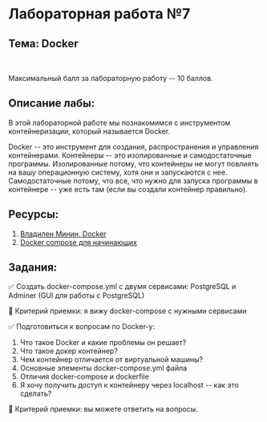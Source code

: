 # Лабораторная работа №7

## Тема: Docker

<br/>

Максимальный балл за лабораторную работу -- 10 баллов.

## Описание лабы:

В этой лабораторной работе мы познакомимся с инструментом контейнеризации, который называется Docker.

Docker -- это инструмент для создания, распространения и управления контейнерами. Контейнеры -- это изолированные и самодостаточные программы. Изолированные потому, что контейнеры не могут повлиять на вашу операционную систему, хотя они и запускаются с нее. Самодостаточные потому, что все, что нужно для запуска программы в контейнере -- уже есть там (если вы создали контейнер правильно).

## Ресурсы:

1. [Владилен Минин, Docker](https://www.youtube.com/watch?v=n9uCgUzfeRQ)
2. [Docker compose для начинающих](https://habr.com/ru/company/ruvds/blog/450312/)

## Задания:

✅ Создать docker-compose.yml с двумя сервисами: PostgreSQL и Adminer (GUI для работы с PostgreSQL)

🔎 Критерий приемки: я вижу docker-compose с нужными сервисами

✅ Подготовиться к вопросам по Docker-у:

1. Что такое Docker и какие проблемы он решает?
2. Что такое докер контейнер?
3. Чем контейнер отличается от виртуальной машины?
4. Основные элементы docker-compose.yml файла
5. Отличия docker-compose и dockerfile
6. Я хочу получить доступ к контейнеру через localhost -- как это сделать?

🔎 Критерий приемки: вы можете ответить на вопросы.
